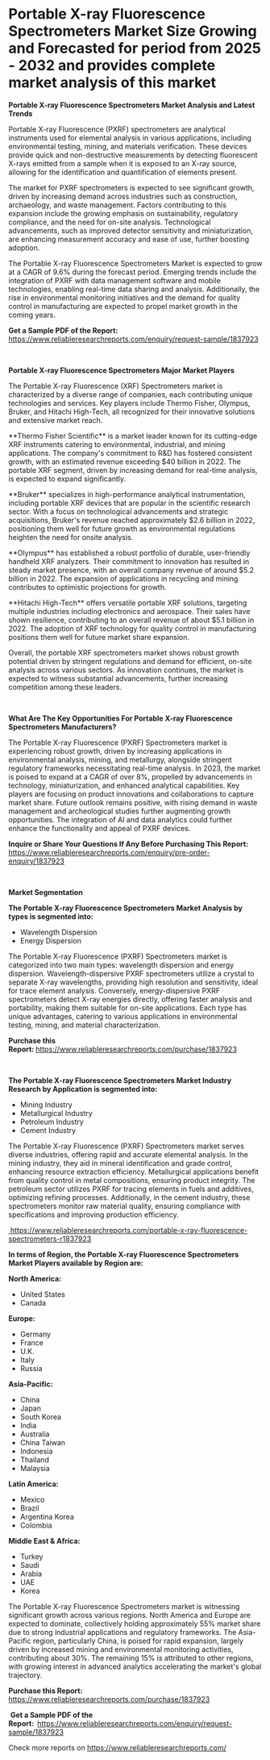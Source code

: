 <p><h1>Portable X-ray Fluorescence Spectrometers Market Size Growing and Forecasted for period from 2025 - 2032 and provides complete market analysis of this market</h1></p><p><strong>Portable X-ray Fluorescence Spectrometers Market Analysis and Latest Trends</strong></p>
<p><p>Portable X-ray Fluorescence (PXRF) spectrometers are analytical instruments used for elemental analysis in various applications, including environmental testing, mining, and materials verification. These devices provide quick and non-destructive measurements by detecting fluorescent X-rays emitted from a sample when it is exposed to an X-ray source, allowing for the identification and quantification of elements present.</p><p>The market for PXRF spectrometers is expected to see significant growth, driven by increasing demand across industries such as construction, archaeology, and waste management. Factors contributing to this expansion include the growing emphasis on sustainability, regulatory compliance, and the need for on-site analysis. Technological advancements, such as improved detector sensitivity and miniaturization, are enhancing measurement accuracy and ease of use, further boosting adoption.</p><p>The Portable X-ray Fluorescence Spectrometers Market is expected to grow at a CAGR of 9.6% during the forecast period. Emerging trends include the integration of PXRF with data management software and mobile technologies, enabling real-time data sharing and analysis. Additionally, the rise in environmental monitoring initiatives and the demand for quality control in manufacturing are expected to propel market growth in the coming years.</p></p>
<p><strong>Get a Sample PDF of the Report:&nbsp;</strong> <a href="https://www.reliableresearchreports.com/enquiry/request-sample/1837923?utm_campaign=2280&utm_medium=2&utm_source=Github&utm_content=ia&utm_term=28022025&utm_id=portable-x-ray-fluorescence-spectrometers">https://www.reliableresearchreports.com/enquiry/request-sample/1837923</a></p>
<p>&nbsp;</p>
<p><strong>Portable X-ray Fluorescence Spectrometers Major Market Players</strong></p>
<p><p>The Portable X-ray Fluorescence (XRF) Spectrometers market is characterized by a diverse range of companies, each contributing unique technologies and services. Key players include Thermo Fisher, Olympus, Bruker, and Hitachi High-Tech, all recognized for their innovative solutions and extensive market reach.</p><p>**Thermo Fisher Scientific** is a market leader known for its cutting-edge XRF instruments catering to environmental, industrial, and mining applications. The company's commitment to R&D has fostered consistent growth, with an estimated revenue exceeding $40 billion in 2022. The portable XRF segment, driven by increasing demand for real-time analysis, is expected to expand significantly.</p><p>**Bruker** specializes in high-performance analytical instrumentation, including portable XRF devices that are popular in the scientific research sector. With a focus on technological advancements and strategic acquisitions, Bruker's revenue reached approximately $2.6 billion in 2022, positioning them well for future growth as environmental regulations heighten the need for onsite analysis.</p><p>**Olympus** has established a robust portfolio of durable, user-friendly handheld XRF analyzers. Their commitment to innovation has resulted in steady market presence, with an overall company revenue of around $5.2 billion in 2022. The expansion of applications in recycling and mining contributes to optimistic projections for growth.</p><p>**Hitachi High-Tech** offers versatile portable XRF solutions, targeting multiple industries including electronics and aerospace. Their sales have shown resilience, contributing to an overall revenue of about $5.1 billion in 2022. The adoption of XRF technology for quality control in manufacturing positions them well for future market share expansion.</p><p>Overall, the portable XRF spectrometers market shows robust growth potential driven by stringent regulations and demand for efficient, on-site analysis across various sectors. As innovation continues, the market is expected to witness substantial advancements, further increasing competition among these leaders.</p></p>
<p>&nbsp;</p>
<p><strong>What Are The Key Opportunities For Portable X-ray Fluorescence Spectrometers Manufacturers?</strong></p>
<p><p>The Portable X-ray Fluorescence (PXRF) Spectrometers market is experiencing robust growth, driven by increasing applications in environmental analysis, mining, and metallurgy, alongside stringent regulatory frameworks necessitating real-time analysis. In 2023, the market is poised to expand at a CAGR of over 8%, propelled by advancements in technology, miniaturization, and enhanced analytical capabilities. Key players are focusing on product innovations and collaborations to capture market share. Future outlook remains positive, with rising demand in waste management and archeological studies further augmenting growth opportunities. The integration of AI and data analytics could further enhance the functionality and appeal of PXRF devices.</p></p>
<p><strong>Inquire or Share Your Questions If Any Before Purchasing This Report:</strong> <a href="https://www.reliableresearchreports.com/enquiry/pre-order-enquiry/1837923?utm_campaign=2280&utm_medium=2&utm_source=Github&utm_content=ia&utm_term=28022025&utm_id=portable-x-ray-fluorescence-spectrometers">https://www.reliableresearchreports.com/enquiry/pre-order-enquiry/1837923</a></p>
<p>&nbsp;</p>
<p><strong>Market Segmentation</strong></p>
<p><strong>The Portable X-ray Fluorescence Spectrometers Market Analysis by types is segmented into:</strong></p>
<p><ul><li>Wavelength Dispersion</li><li>Energy Dispersion</li></ul></p>
<p><p>The Portable X-ray Fluorescence (PXRF) Spectrometers market is categorized into two main types: wavelength dispersion and energy dispersion. Wavelength-dispersive PXRF spectrometers utilize a crystal to separate X-ray wavelengths, providing high resolution and sensitivity, ideal for trace element analysis. Conversely, energy-dispersive PXRF spectrometers detect X-ray energies directly, offering faster analysis and portability, making them suitable for on-site applications. Each type has unique advantages, catering to various applications in environmental testing, mining, and material characterization.</p></p>
<p><strong>Purchase this Report:&nbsp;</strong><a href="https://www.reliableresearchreports.com/purchase/1837923?utm_campaign=2280&utm_medium=2&utm_source=Github&utm_content=ia&utm_term=28022025&utm_id=portable-x-ray-fluorescence-spectrometers">https://www.reliableresearchreports.com/purchase/1837923</a></p>
<p>&nbsp;</p>
<p><strong>The Portable X-ray Fluorescence Spectrometers Market Industry Research by Application is segmented into:</strong></p>
<p><ul><li>Mining Industry</li><li>Metallurgical Industry</li><li>Petroleum Industry</li><li>Cement Industry</li></ul></p>
<p><p>The Portable X-ray Fluorescence (PXRF) Spectrometers market serves diverse industries, offering rapid and accurate elemental analysis. In the mining industry, they aid in mineral identification and grade control, enhancing resource extraction efficiency. Metallurgical applications benefit from quality control in metal compositions, ensuring product integrity. The petroleum sector utilizes PXRF for tracing elements in fuels and additives, optimizing refining processes. Additionally, in the cement industry, these spectrometers monitor raw material quality, ensuring compliance with specifications and improving production efficiency.</p></p>
<p><a href="https://www.reliableresearchreports.com/portable-x-ray-fluorescence-spectrometers-r1837923?utm_campaign=2280&utm_medium=2&utm_source=Github&utm_content=ia&utm_term=28022025&utm_id=portable-x-ray-fluorescence-spectrometers">&nbsp;https://www.reliableresearchreports.com/portable-x-ray-fluorescence-spectrometers-r1837923</a></p>
<p><strong>In terms of Region, the Portable X-ray Fluorescence Spectrometers Market Players available by Region are:</strong></p>
<p>
    <p> <strong> North America: </strong>
        <ul>
            <li>United States</li>
            <li>Canada</li>
        </ul>
        </p> 
    <p> <strong> Europe: </strong>
        <ul>
            <li>Germany</li>
            <li>France</li>
            <li>U.K.</li>
            <li>Italy</li>
            <li>Russia</li>
        </ul>
        </p> 
    <p> <strong> Asia-Pacific: </strong>
        <ul>
            <li>China</li>
            <li>Japan</li>
            <li>South Korea</li>
            <li>India</li>
            <li>Australia</li>
            <li>China Taiwan</li>
            <li>Indonesia</li>
            <li>Thailand</li>
            <li>Malaysia</li>
        </ul>
        </p> 
    <p> <strong> Latin America: </strong>
        <ul>
            <li>Mexico</li>
            <li>Brazil</li>
            <li>Argentina Korea</li>
            <li>Colombia</li>
        </ul>
        </p> 
    <p> <strong> Middle East & Africa: </strong>
        <ul>
            <li>Turkey</li>
            <li>Saudi</li>
            <li>Arabia</li>
            <li>UAE</li>
            <li>Korea</li>
        </ul>
    </p>
    </p>
<p><p>The Portable X-ray Fluorescence Spectrometers market is witnessing significant growth across various regions. North America and Europe are expected to dominate, collectively holding approximately 55% market share due to strong industrial applications and regulatory frameworks. The Asia-Pacific region, particularly China, is poised for rapid expansion, largely driven by increased mining and environmental monitoring activities, contributing about 30%. The remaining 15% is attributed to other regions, with growing interest in advanced analytics accelerating the market's global trajectory.</p></p>
<p><strong>Purchase this Report: </strong><a href="https://www.reliableresearchreports.com/purchase/1837923?utm_campaign=2280&utm_medium=2&utm_source=Github&utm_content=ia&utm_term=28022025&utm_id=portable-x-ray-fluorescence-spectrometers">https://www.reliableresearchreports.com/purchase/1837923</a></p>
<p>&nbsp;<strong>Get a Sample PDF of the Report:&nbsp;&nbsp;</strong><a href="https://www.reliableresearchreports.com/enquiry/request-sample/1837923?utm_campaign=2280&utm_medium=2&utm_source=Github&utm_content=ia&utm_term=28022025&utm_id=portable-x-ray-fluorescence-spectrometers">https://www.reliableresearchreports.com/enquiry/request-sample/1837923</a></p>
<p><strong></strong></p>
<p>Check more reports on <a href="https://www.reliableresearchreports.com/?utm_campaign=2280&utm_medium=2&utm_source=Github&utm_content=ia&utm_term=28022025&utm_id=portable-x-ray-fluorescence-spectrometers">https://www.reliableresearchreports.com/</a></p>